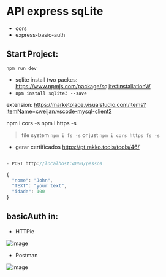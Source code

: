 # API express sqLite

- cors
- express-basic-auth

## Start Project:
`npm run dev`

- sqlite install two packes: https://www.npmjs.com/package/sqlite#installationW
- `npm install sqlite3 --save`

extension:
https://marketplace.visualstudio.com/items?itemName=cweijan.vscode-mysql-client2

npm i cors -s
npm i https -s

> file system
> `npm i fs -s` or just `npm i cors https fs -s`

- gerar certificados
  https://pt.rakko.tools/tools/46/


```js

- POST http://localhost:4000/pessoa

{
  "nome": "John",
  "TEXT": "your text",
  "idade": 100
}
```


## basicAuth in:

- HTTPie
  
![image](https://github.com/geraldotech/API-express-sqLite/assets/92253544/118a40df-2c2e-4d6f-aece-78b4a323a275)

- Postman

![image](https://github.com/geraldotech/API-express-sqLite/assets/92253544/b2e230fb-966f-4e5d-9b79-7223a670fe9e)






